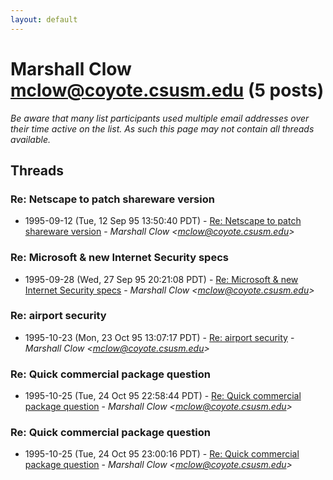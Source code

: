 ```yaml
---
layout: default
---
```


# Marshall Clow <mclow@coyote.csusm.edu> (5 posts)

_Be aware that many list participants used multiple email addresses over their time active on the list. As such this page may not contain all threads available._

## Threads

### Re: Netscape to patch shareware version
+ 1995-09-12 (Tue, 12 Sep 95 13:50:40 PDT) - [Re: Netscape to patch shareware version](/archive/1995/09/fd056d6361554b85fa97b985ee82b5dab893d17a895ebce966fbb69fff65fa33) - _Marshall Clow \<mclow@coyote.csusm.edu\>_

### Re: Microsoft & new Internet Security specs
+ 1995-09-28 (Wed, 27 Sep 95 20:21:08 PDT) - [Re: Microsoft & new Internet Security specs](/archive/1995/09/92208555059724de446145facbdea9403d70a5b5efa1010b26b47b9a24672d4a) - _Marshall Clow \<mclow@coyote.csusm.edu\>_

### Re: airport security
+ 1995-10-23 (Mon, 23 Oct 95 13:07:17 PDT) - [Re: airport security](/archive/1995/10/7ed8423440df4054c894ec65b2f9eb111b3587a2c82319501f2f889967396966) - _Marshall Clow \<mclow@coyote.csusm.edu\>_

### Re: Quick commercial package question
+ 1995-10-25 (Tue, 24 Oct 95 22:58:44 PDT) - [Re: Quick commercial package question](/archive/1995/10/0a0cc09ad8ce6fb825b9e3bceca4d583c37951f68bb05cb5fc95936b767cf092) - _Marshall Clow \<mclow@coyote.csusm.edu\>_

### Re: Quick commercial package question
+ 1995-10-25 (Tue, 24 Oct 95 23:00:16 PDT) - [Re: Quick commercial package question](/archive/1995/10/a522bfadf857925d309a95600a940dc72058535efccd68d24b36573702f040ad) - _Marshall Clow \<mclow@coyote.csusm.edu\>_

